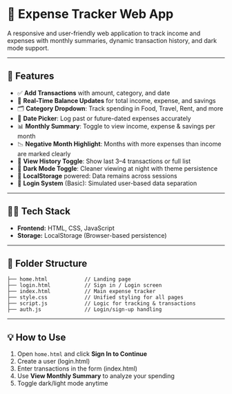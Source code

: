 
# 💸 Expense Tracker Web App

A responsive and user-friendly web application to track income and expenses with monthly summaries, dynamic transaction history, and dark mode support.

---

## 🚀 Features

- ✅ **Add Transactions** with amount, category, and date
- 🧮 **Real-Time Balance Updates** for total income, expense, and savings
- 🗂 **Category Dropdown**: Track spending in Food, Travel, Rent, and more
- 📅 **Date Picker**: Log past or future-dated expenses accurately
- 📊 **Monthly Summary**: Toggle to view income, expense & savings per month
- 📉 **Negative Month Highlight**: Months with more expenses than income are marked clearly
- 📖 **View History Toggle**: Show last 3–4 transactions or full list
- 🌙 **Dark Mode Toggle**: Cleaner viewing at night with theme persistence
- 🧠 **LocalStorage** powered: Data remains across sessions
- 🔐 **Login System** (Basic): Simulated user-based data separation

---

## 🧑‍💻 Tech Stack

- **Frontend:** HTML, CSS, JavaScript  
- **Storage:** LocalStorage (Browser-based persistence)

---

## 📂 Folder Structure

```
├── home.html            // Landing page
├── login.html           // Sign in / Login screen
├── index.html           // Main expense tracker
├── style.css            // Unified styling for all pages
├── script.js            // Logic for tracking & transactions
├── auth.js              // Login/sign-up handling
```

---

## 💡 How to Use

1. Open `home.html` and click **Sign In to Continue**
2. Create a user (login.html)
3. Enter transactions in the form (index.html)
4. Use **View Monthly Summary** to analyze your spending
5. Toggle dark/light mode anytime

